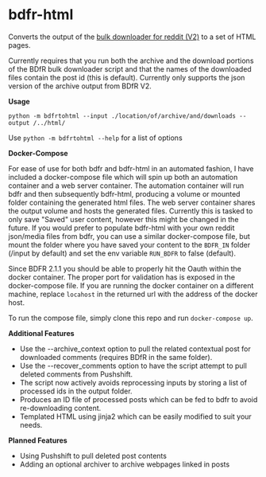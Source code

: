 # bdfr-html
Converts the output of the [bulk downloader for reddit (V2)](https://github.com/aliparlakci/bulk-downloader-for-reddit)  to a set of HTML pages. 

Currently requires that you run both the archive and the download portions of the BDfR bulk downloader script and that the names of the downloaded files contain the post id (this is default).
Currently only supports the json version of the archive output from BDfR V2. 

**Usage**

`python -m bdfrtohtml --input ./location/of/archive/and/downloads --output /../html/`

Use `python -m bdfrtohtml --help` for a list of options

**Docker-Compose**

For ease of use for both bdfr and bdfr-html in an automated fashion, I have included a docker-compose file which will spin up both an automation container and a web server container. The automation container will run bdfr and then subsequently bdfr-html, producing a volume or mounted folder containing the generated html files. The web server container shares the output volume and hosts the generated files. Currently this is tasked to only save "Saved" user content, however this might be changed in the future. If you would prefer to populate bdfr-html with your own reddit json/media files from bdfr, you can use a similar docker-compose file, but mount the folder where you have saved your content to the `BDFR_IN` folder (/input by default) and set the env variable `RUN_BDFR` to false (default). 

Since BDFR 2.1.1 you should be able to properly hit the Oauth within the docker container. The proper port for validation has is exposed in the docker-compose file. 
If you are running the docker container on a different machine, replace `locahost` in the returned url with the address of the docker host. 

To run the compose file, simply clone this repo and run `docker-compose up`. 

**Additional Features**

- Use the --archive_context option to pull the related contextual post for downloaded comments (requires BDfR in the same folder).
- Use the --recover_comments option to have the script attempt to pull deleted comments from Pushshift. 
- The script now actively avoids reprocessing inputs by storing a list of processed ids in the output folder.
- Produces an ID file of processed posts which can be fed to bdfr to avoid re-downloading content. 
- Templated HTML using jinja2 which can be easily modified to suit your needs.

**Planned Features**

- Using Pushshift to pull deleted post contents 
- Adding an optional archiver to archive webpages linked in posts

